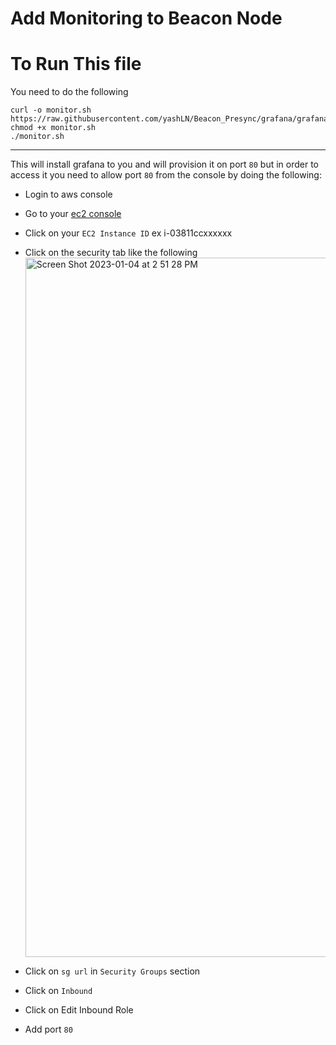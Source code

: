 # Add Monitoring to Beacon Node

# To Run This file 

You need to do the following 

```
curl -o monitor.sh https://raw.githubusercontent.com/yashLN/Beacon_Presync/grafana/grafana/monitor.sh
chmod +x monitor.sh
./monitor.sh
```
---

This will install grafana to you and will provision it on port `80` but in order to access it you need to allow port `80` from the console by doing the following:

-  Login to aws console 
-  Go to your [ec2 console]( https://us-east-1.console.aws.amazon.com/ec2/home)
-  Click on your `EC2 Instance ID` ex i-03811ccxxxxxx 
-  Click on the security tab like the following 
    <img width="1119" alt="Screen Shot 2023-01-04 at 2 51 28 PM" src="https://user-images.githubusercontent.com/30278308/210559348-a33dc2ce-d96e-4a7b-b49b-1cc13118c5a2.png">

- Click on `sg url` in `Security Groups` section
- Click on `Inbound`
- Click on Edit Inbound Role
- Add port `80`
